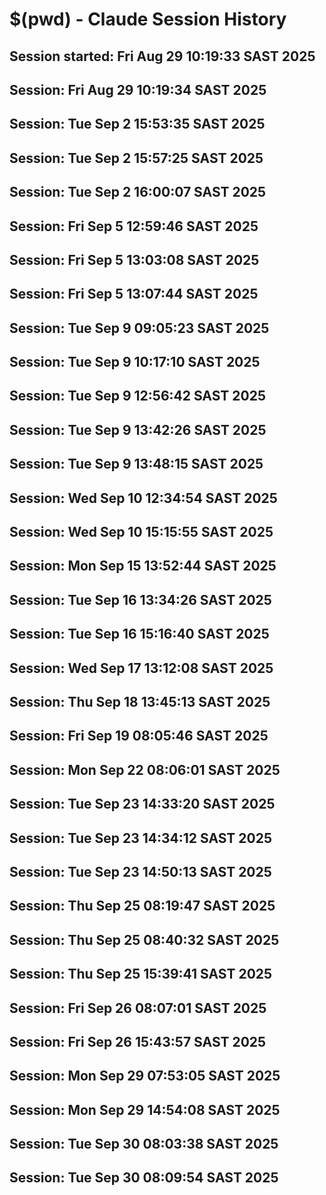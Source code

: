 # $(pwd) - Claude Session History

## Session started: Fri Aug 29 10:19:33 SAST 2025


## Session: Fri Aug 29 10:19:34 SAST 2025


## Session: Tue Sep  2 15:53:35 SAST 2025


## Session: Tue Sep  2 15:57:25 SAST 2025


## Session: Tue Sep  2 16:00:07 SAST 2025


## Session: Fri Sep  5 12:59:46 SAST 2025


## Session: Fri Sep  5 13:03:08 SAST 2025


## Session: Fri Sep  5 13:07:44 SAST 2025


## Session: Tue Sep  9 09:05:23 SAST 2025


## Session: Tue Sep  9 10:17:10 SAST 2025


## Session: Tue Sep  9 12:56:42 SAST 2025


## Session: Tue Sep  9 13:42:26 SAST 2025


## Session: Tue Sep  9 13:48:15 SAST 2025


## Session: Wed Sep 10 12:34:54 SAST 2025


## Session: Wed Sep 10 15:15:55 SAST 2025


## Session: Mon Sep 15 13:52:44 SAST 2025


## Session: Tue Sep 16 13:34:26 SAST 2025


## Session: Tue Sep 16 15:16:40 SAST 2025



## Session: Wed Sep 17 13:12:08 SAST 2025


## Session: Thu Sep 18 13:45:13 SAST 2025


## Session: Fri Sep 19 08:05:46 SAST 2025


## Session: Mon Sep 22 08:06:01 SAST 2025


## Session: Tue Sep 23 14:33:20 SAST 2025


## Session: Tue Sep 23 14:34:12 SAST 2025


## Session: Tue Sep 23 14:50:13 SAST 2025


## Session: Thu Sep 25 08:19:47 SAST 2025


## Session: Thu Sep 25 08:40:32 SAST 2025


## Session: Thu Sep 25 15:39:41 SAST 2025


## Session: Fri Sep 26 08:07:01 SAST 2025


## Session: Fri Sep 26 15:43:57 SAST 2025


## Session: Mon Sep 29 07:53:05 SAST 2025


## Session: Mon Sep 29 14:54:08 SAST 2025


## Session: Tue Sep 30 08:03:38 SAST 2025


## Session: Tue Sep 30 08:09:54 SAST 2025

